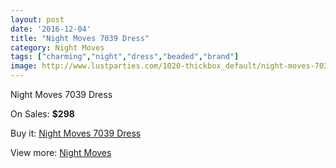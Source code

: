 ```yaml
---
layout: post
date: '2016-12-04'
title: "Night Moves 7039 Dress"
category: Night Moves
tags: ["charming","night","dress","beaded","brand"]
image: http://www.lustparties.com/1020-thickbox_default/night-moves-7039-dress.jpg
---
```

Night Moves 7039 Dress

On Sales: **$298**
<a href="https://www.lustparties.com/en/night-moves/334-night-moves-7039-dress.html"><amp-img layout="responsive" width="600" height="600" src="//www.lustparties.com/1020-thickbox_default/night-moves-7039-dress.jpg" alt="Night Moves 7039 Dress 0" /></a>
<a href="https://www.lustparties.com/en/night-moves/334-night-moves-7039-dress.html"><amp-img layout="responsive" width="600" height="600" src="//www.lustparties.com/1022-thickbox_default/night-moves-7039-dress.jpg" alt="Night Moves 7039 Dress 1" /></a>
<a href="https://www.lustparties.com/en/night-moves/334-night-moves-7039-dress.html"><amp-img layout="responsive" width="600" height="600" src="//www.lustparties.com/1021-thickbox_default/night-moves-7039-dress.jpg" alt="Night Moves 7039 Dress 2" /></a>

Buy it: [Night Moves 7039 Dress](https://www.lustparties.com/en/night-moves/334-night-moves-7039-dress.html "Night Moves 7039 Dress")

View more: [Night Moves](https://www.lustparties.com/en/3-night-moves "Night Moves")